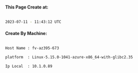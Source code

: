 
   
#### This Page Create at:

```bash

2023-07-11 - 11:43:12 UTC

```

#### Create By Machine:

```bash

Host Name : fv-az395-673

platform  : Linux-5.15.0-1041-azure-x86_64-with-glibc2.35

Ip Local  : 10.1.0.89

```


